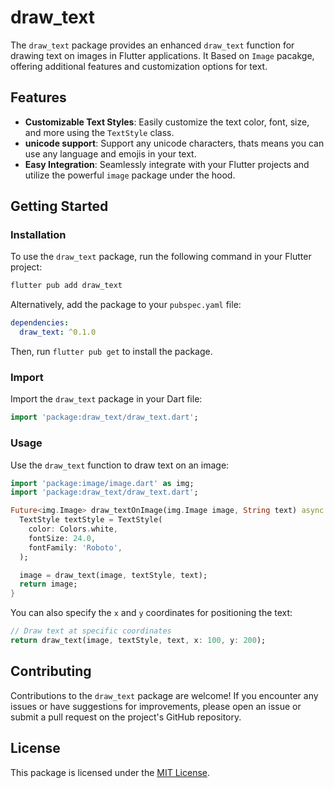 
# draw_text

The `draw_text` package provides an enhanced `draw_text` function for drawing text on images in Flutter applications. It Based on `Image` pacakge, offering additional features and customization options for text.

## Features

- **Customizable Text Styles**: Easily customize the text color, font, size, and more using the `TextStyle` class.
- **unicode support**: Support any unicode characters, thats means you can use any language and emojis in your text.
- **Easy Integration**: Seamlessly integrate with your Flutter projects and utilize the powerful `image` package under the hood.

## Getting Started

### Installation

To use the `draw_text` package, run the following command in your Flutter project:

```bash
flutter pub add draw_text
```

Alternatively, add the package to your `pubspec.yaml` file:

```yaml
dependencies:
  draw_text: ^0.1.0
```

Then, run `flutter pub get` to install the package.

### Import

Import the `draw_text` package in your Dart file:

```dart
import 'package:draw_text/draw_text.dart';
```

### Usage

Use the `draw_text` function to draw text on an image:

```dart
import 'package:image/image.dart' as img;
import 'package:draw_text/draw_text.dart';

Future<img.Image> draw_textOnImage(img.Image image, String text) async {
  TextStyle textStyle = TextStyle(
    color: Colors.white,
    fontSize: 24.0,
    fontFamily: 'Roboto',
  );

  image = draw_text(image, textStyle, text);
  return image;
}
```

You can also specify the `x` and `y` coordinates for positioning the text:

```dart
// Draw text at specific coordinates
return draw_text(image, textStyle, text, x: 100, y: 200);
```

## Contributing

Contributions to the `draw_text` package are welcome! If you encounter any issues or have suggestions for improvements, please open an issue or submit a pull request on the project's GitHub repository.

## License

This package is licensed under the [MIT License](LICENSE).